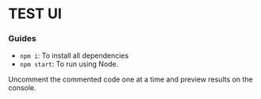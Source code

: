 # TEST UI

### Guides

- `npm i`: To install all dependencies
- `npm start`: To run using Node.

Uncomment the commented code one at a time and
preview results on the console.
